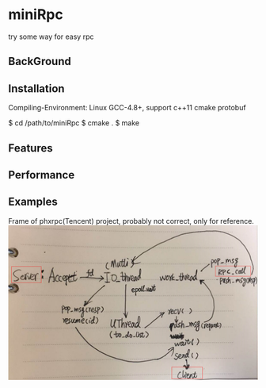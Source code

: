 # miniRpc
try some way for easy rpc

## BackGround

## Installation
 Compiling-Environment: 
 Linux 
 GCC-4.8+, support c++11 
 cmake 
 protobuf 

 $ cd /path/to/miniRpc
 $ cmake .
 $ make

## Features

## Performance

## Examples

Frame of phxrpc(Tencent) project, probably not correct, only for reference.
![xxx](https://github.com/oopattern/miniRpc/blob/master/screenshots/phxrpc.png)
